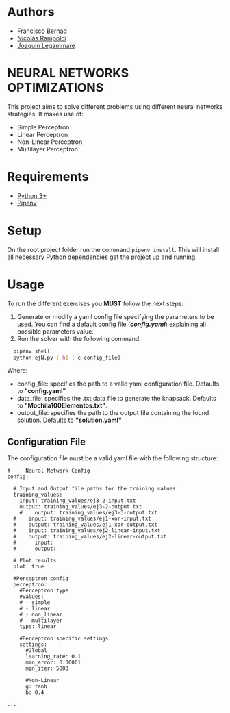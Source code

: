 # Authors

- [Francisco Bernad](https://github.com/FrBernad)
- [Nicolás Rampoldi](https://github.com/NicolasRampoldi)
- [Joaquín Legammare](https://github.com/JoacoLega)

# NEURAL NETWORKS OPTIMIZATIONS

This project aims to solve different problems using different neural networks strategies.
It makes use of:
- Simple Perceptron
- Linear Perceptron
- Non-Linear Perceptron
- Multilayer Perceptron

# Requirements

- [Python 3+](https://www.python.org/downloads/)
- [Pipenv](https://pipenv.pypa.io/en/latest/)

# Setup

On the root project folder run the command `pipenv install`. This will install all necessary Python dependencies get the
project up and running.

# Usage

To run the different exercises you **MUST** follow the next steps:

1. Generate or modify a yaml config file specifying the parameters to be used. You can find a default
   config file (***config.yaml***) explaining all possible parameters value.
2. Run the solver with the following command.

```bash
  pipenv shell 
  python ejN.py [-h] [-c config_file]
```

Where:

- config_file: specifies the path to a valid yaml configuration file. Defaults to **"config.yaml"**
- data_file: specifies the .txt data file to generate the knapsack. Defaults to  **"Mochila100Elementos.txt"**.
- output_file: specifies the path to the output file containing the found solution. Defaults to **"solution.yaml"**

## Configuration File

The configuration file must be a valid yaml file with the following structure:

```
# --- Neural Network Config ---
config:

  # Input and Output file paths for the training values
  training_values:
    input: training_values/ej3-2-input.txt
    output: training_values/ej3-2-output.txt
    #    output: training_values/ej3-3-output.txt
  #    input: training_values/ej1-xor-input.txt
  #    output: training_values/ej1-xor-output.txt
  #    input: training_values/ej2-linear-input.txt
  #    output: training_values/ej2-linear-output.txt
  #      input:
  #      output:

  # Plot results
  plot: true

  #Perceptron config
  perceptron:
    #Perceptron type
    #Values:
    # - simple
    # - linear
    # - non_linear
    # - multilayer
    type: linear

    #Perceptron specific settings
    settings:
      #Global
      learning_rate: 0.1
      min_error: 0.00001
      min_iter: 5000

      #Non-Linear
      g: tanh
      b: 0.4

...
```